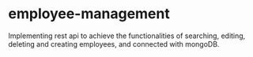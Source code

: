 # employee-management
Implementing rest api to achieve the functionalities of searching, editing, deleting and creating employees, and connected with mongoDB.
